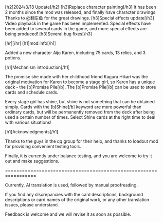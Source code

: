[h2]2024/3/18 Update[/h2]
[h3]Replace character painting[/h3]
It has been 2 months since the mod was released, and finally have character drawings. Thanks to @翻车鱼 for the great drawings.
[h3]Special effects update[/h3]
Video playback in the game has been implemented. Special effects have been added to several cards in the game, and more special effects are being produced!
[h3]Several bug fixes[/h3]

[hr][/hr]
[h1]mod info[/h1]

Added a new character Aijo Karen, including 75 cards, 13 relics, and 3 potions.

[h1]Mechanism introduction[/h1]

The promise she made with her childhood friend Kagura Hikari was the original motivation for Karen to become a stage girl, so Karen has a unique deck - the [b]Promise Pile[/b]. The [b]Promise Pile[/b] can be used to store cards and schedule cards.

Every stage girl has shine, but shine is not something that can be obtained simply. Cards with the [b]Shine[/b] keyword are more powerful than ordinary cards, but will be permanently removed from the deck after being used a certain number of times. Select Shine cards at the right time to deal with various situations!

[h1]Acknowledgments[/h1]

Thanks to the guys in the qq group for their help, and thanks to loadout mod for providing convenient testing tools.

Finally, it is currently under balance testing, and you are welcome to try it out and make suggestions.

=================================================================


Currently, AI translation is used, followed by manual proofreading.

If you find any discrepancies with the card descriptions, background descriptions or card names of the original work, or any other translation issues, please understand.

Feedback is welcome and we will revise it as soon as possible.